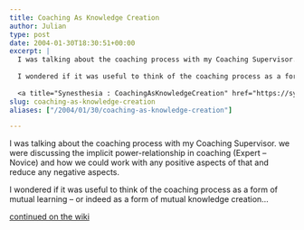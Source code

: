 ```yaml
---
title: Coaching As Knowledge Creation
author: Julian
type: post
date: 2004-01-30T18:30:51+00:00
excerpt: |
  I was talking about the coaching process with my Coaching Supervisor. we were discussing the implicit power-relationship in coaching (Expert - Novice) and how we could work with any positive aspects of that and reduce any negative aspects.
  
  I wondered if it was useful to think of the coaching process as a form of mutual learning - or indeed as a form of mutual knowledge creation... 
  
  <a title="Synesthesia : CoachingAsKnowledgeCreation" href="https://synesthesia.co.uk/tiki/tiki-index.php?page=CoachingAsKnowledgeCreation">continued on the wiki</a>
slug: coaching-as-knowledge-creation 
aliases: ["/2004/01/30/coaching-as-knowledge-creation"]

---
```

I was talking about the coaching process with my Coaching Supervisor. we were discussing the implicit power-relationship in coaching (Expert &#8211; Novice) and how we could work with any positive aspects of that and reduce any negative aspects.

I wondered if it was useful to think of the coaching process as a form of mutual learning &#8211; or indeed as a form of mutual knowledge creation&#8230; 

[continued on the wiki][1]

 [1]: https://synesthesia.co.uk/tiki/tiki-index.php?page=CoachingAsKnowledgeCreation "Synesthesia : CoachingAsKnowledgeCreation"